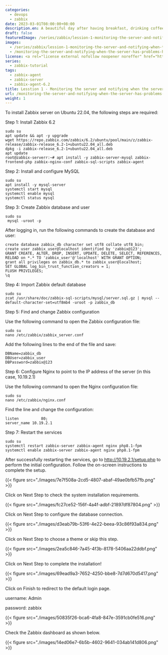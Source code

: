 ```yaml
---
categories:
  - devops
  - zabbix
date: 2023-03-01T08:00:00+08:00
description.en: A beautiful day after having breakfast, drinking coffee and going to the company, the boss called an urgent meeting and questions related to last night's incident, I didn't know what to say, because there were no logs, no tool monitoring system, and then I started researching and found out that Zabbix could do it, after a while I followed. follow, then the error is that the SAN array is out of memory.
draft: false
featuredImage: /series/zabbix/lession-1-monitoring-the-server-and-notifying-when-the-server-has-problems-has-never-been-difficult-with-zabbix.webp
images:
  - /series/zabbix/lession-1-monitoring-the-server-and-notifying-when-the-server-has-problems-has-never-been-difficult-with-zabbix.webp
  - /monitoring-the-server-and-notifying-when-the-server-has-problems-has-never-been-difficult-with-zabbix/images/index.en.png
license: <a rel="license external nofollow noopener noreffer" href="https://creativecommons.org/licenses/by-nc/4.0/" target="_blank">CC BY-NC 4.0</a>
series:
  - zabbix-tutorial
tags:
  - zabbix-agent
  - zabbix-server
  - zabbix-agent-6.2
title: Lesstion 1 - Monitoring the server and notifying when the server has problems has never been difficult with Zabbix
url: /monitoring-the-server-and-notifying-when-the-server-has-problems-has-never-been-difficult-with-zabbix
weight: 1
---
```


To install Zabbix server on Ubuntu 22.04, the following steps are required:

Step 1: Install Zabbix 6.2

```shell
sudo su
apt update && apt -y upgrade
wget https://repo.zabbix.com/zabbix/6.2/ubuntu/pool/main/z/zabbix-release/zabbix-release_6.2-1+ubuntu22.04_all.deb
dpkg -i zabbix-release_6.2-1+ubuntu22.04_all.deb
apt update
root@zabbix-serverr:~# apt install -y zabbix-server-mysql zabbix-frontend-php zabbix-nginx-conf zabbix-sql-scripts zabbix-agent
```

Step 2: Install and configure MySQL

```shell
sudo su
apt install -y mysql-server
systemctl start mysql
systemctl enable mysql
systemctl status mysql
```

Step 3: Create Zabbix database and user

```shell
sudo su
 mysql -uroot -p
```

After logging in, run the following commands to create the database and user:

```shell
create database zabbix_db character set utf8 collate utf8_bin;
create user zabbix_user@localhost identified by 'zabbix@123';
GRANT CREATE, ALTER, DROP, INSERT, UPDATE, DELETE, SELECT, REFERENCES, RELOAD on *.* TO 'zabbix_user'@'localhost' WITH GRANT OPTION;
grant all privileges on zabbix_db.* to zabbix_user@localhost;
SET GLOBAL log_bin_trust_function_creators = 1;
FLUSH PRIVILEGES;
\q
```

Step 4: Import Zabbix default database

```shell
sudo su
zcat /usr/share/doc/zabbix-sql-scripts/mysql/server.sql.gz | mysql --default-character-set=utf8mb4 -uroot -p zabbix_db
```

Step 5: Find and change Zabbix configuration

Use the following command to open the Zabbix configuration file:

```shell
sudo su
nano /etc/zabbix/zabbix_server.conf
```

Add the following lines to the end of the file and save:

```shell
DBName=zabbix_db
DBUser=zabbix_user
DBPassword=zabbix@123
```

Step 6: Configure Nginx to point to the IP address of the server (in this case, 10.19.2.1)

Use the following command to open the Nginx configuration file:

```shell
sudo su
nano /etc/zabbix/nginx.conf
```

Find the line and change the configuration:

```shell
listen          80;
server_name	10.19.2.1
```

Step 7: Restart the services

```shell
sudo su
systemctl restart zabbix-server zabbix-agent nginx php8.1-fpm
systemctl enable zabbix-server zabbix-agent nginx php8.1-fpm
```

After successfully restarting the services, go to http://10.19.2.1/setup.php to perform the initial configuration. Follow the on-screen instructions to complete the setup.

{{< figure src="./images/7e7f508a-2cd5-4807-abaf-49ae0bfb57fb.png" >}}

Click on Next Step to check the system installation requirements.

{{< figure src="./images/fc27ce52-156f-4a4f-adbf-21897df87804.png" >}}

Click on Next Step to configure the database connection.

{{< figure src="./images/d3eab79b-53f6-4e22-beea-93c86f93a834.png" >}}

Click on Next Step to choose a theme or skip this step.

{{< figure src="./images/2ea5c846-7a45-4f3b-8178-5406aa22ddbf.png" >}}

Click on Next Step to complete the installation!

{{< figure src="./images/69ead9a3-7652-4250-bbe8-7d7d670d5417.png" >}}

Click on Finish to redirect to the default login page.

username: Admin

password: zabbix

{{< figure src="./images/50835f26-bca6-4fa8-847e-3591cb0fe516.png" >}}

Check the Zabbix dashboard as shown below.

{{< figure src="./images/14ed06e7-6b5b-4602-9641-034ab141d806.png" >}}
